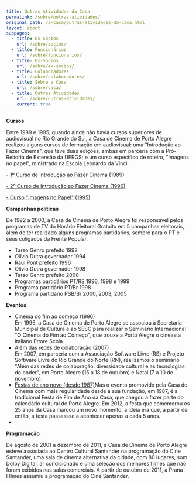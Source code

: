 ```yaml
---
title: Outras Atividades da Casa
permalink: /sobre/outras-atividades/
original_path: /a-casa/outras-atividades-da-casa.html
layout: about
subpages:
  - title: Os Sócios
    url: /sobre/socios/
  - title: Funcionários
    url: /sobre/funcionarios/
  - title: Ex-Sócios
    url: /sobre/ex-socios/
  - title: Colaboradores
    url: /sobre/colaboradores/
  - title: Sobre a Casa
    url: /sobre/casa/
  - title: Outras Atividades
    url: /sobre/outras-atividades/
    current: true
---
```

**Cursos**

Entre 1989 e 1995, quando ainda não havia cursos superiores de audiovisual no Rio Grande do Sul, a Casa de Cinema de Porto Alegre realizou alguns cursos de formação em audiovisual: uma "Introdução ao Fazer Cinema", que teve duas edições, ambas em parceria com a Pró-Reitoria de Extensão da UFRGS; e um curso específico de roteiro, "Imagens no papel", ministrado na Escola Leonardo da Vinci.

[\- 1º Curso de Introdução ao Fazer Cinema (1989)](https://www.casacinepoa.com.br/sobre/curso-1989)

[\- 2º Curso de Introdução ao Fazer Cinema (1990)](https://www.casacinepoa.com.br/sobre/curso-1990)

[\- Curso "Imagens no Papel" (1995)](https://www.casacinepoa.com.br/sobre/curso-1995)

**Campanhas políticas**

De 1992 a 2000, a Casa de Cinema de Porto Alegre foi responsável pelos programas de TV do Horário Eleitoral Gratuito em 5 campanhas eleitorais, além de ter realizado alguns programas partidários, sempre para o PT e seus coligados da Frente Popular.

* Tarso Genro prefeito 1992
* Olívio Dutra governador 1994
* Raul Pont prefeito 1996
* Olívio Dutra governador 1998
* Tarso Genro prefeito 2000
* Programas partidários PT/RS 1996, 1998 e 1999
* Programa partidário PT/Br 1998
* Programa partidário PSB/Br 2000, 2003, 2005

**Eventos**

* Cinema do fim ao começo (1996)\
  Em 1996, a Casa de Cinema de Porto Alegre se associou à Secretaria Municipal de Cultura e ao SESC para realizar o Seminário Internacional "O Cinema do Fim ao Começo", que trouxe a Porto Alegre o cineasta italiano Ettore Scola.
* Além das redes de colaboração (2007)\
  Em 2007, em parceria com a Associação Software Livre (RS) e Projeto Software Livre do Rio Grande do Norte (RN), realizamos o seminário "Além das redes de colaboração: diversidade cultural e as tecnologias do poder", em Porto Alegre (15 a 18 de outubro) e Natal (7 a 10 de novembro).
* [Festas de ano novo (desde 1987)](https://www.casacinepoa.com.br/sobre/festas)Mas o evento promovido pela Casa de Cinema com mais regularidade desde a sua fundação, em 1987, é a tradicional Festa de Fim de Ano da Casa, que chegou a fazer parte do calendário cultural de Porto Alegre. Em 2012, a festa que comemorou os 25 anos da Casa marcou um novo momento: a ideia era que, a partir de então, a festa passassse a acontecer apenas a cada 5 anos.
*

**Programação**

De agosto de 2001 a dezembro de 2011, a Casa de Cinema de Porto Alegre esteve associada ao Centro Cultural Santander na programação do Cine Santander, uma sala de cinema alternativa da cidade, com 80 lugares, som Dolby Digital, ar condicionado e uma seleção dos melhores filmes que não foram exibidos nas salas comerciais. A partir de outubro de 2011, a Prana FIlmes assumiu a programação do Cine Santander.